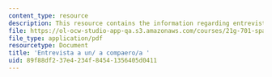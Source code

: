 ```yaml
---
content_type: resource
description: This resource contains the information regarding entrevista a un/ a compaero/a.
file: https://ol-ocw-studio-app-qa.s3.amazonaws.com/courses/21g-701-spanish-i-fall-2003/89f88df237e4234f84541356405d0411_MIT21G_701F03_21expre.pdf
file_type: application/pdf
resourcetype: Document
title: 'Entrevista a un/ a compaero/a '
uid: 89f88df2-37e4-234f-8454-1356405d0411
---
```

